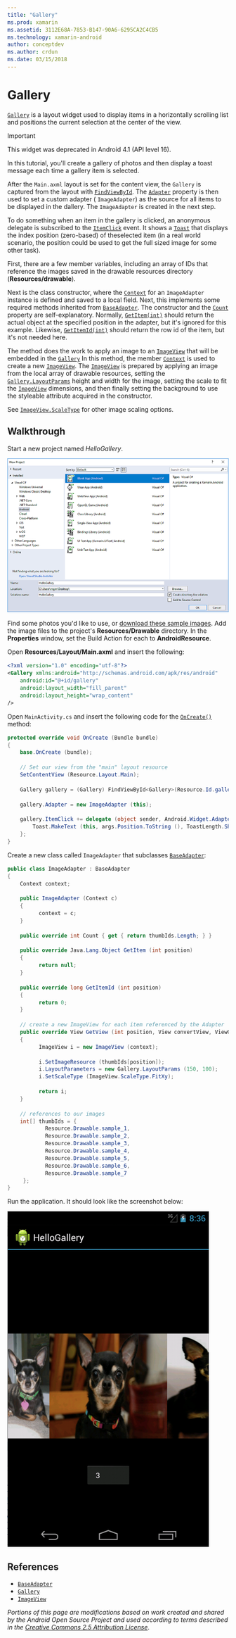 ```yaml
---
title: "Gallery"
ms.prod: xamarin
ms.assetid: 3112E68A-7853-B147-90A6-6295CA2C4CB5
ms.technology: xamarin-android
author: conceptdev
ms.author: crdun
ms.date: 03/15/2018
---
```


# Gallery

[`Gallery`](https://developer.xamarin.com/api/type/Android.Widget.Gallery/)
is a layout widget used to display items in a horizontally scrolling
list and positions the current selection at the center of the view.

> [!IMPORTANT]
> This widget was deprecated in Android 4.1 (API level 16). 

In this tutorial, you'll create a gallery of photos and then display a toast
message each time a gallery item is selected.

After the `Main.axml` layout is set for the content view, the `Gallery`
is captured from the layout with
[`FindViewById`](https://developer.xamarin.com/api/member/Android.App.Activity.FindViewById/p/System.Int32/).
The
[`Adapter`](https://developer.xamarin.com/api/property/Android.Widget.AdapterView.RawAdapter/)
property is then used to set a custom adapter ( `ImageAdapter`) as the
source for all items to be displayed in the dallery. The `ImageAdapter`
is created in the next step.

To do something when an item in the gallery is clicked, an anonymous
delegate is subscribed to the
[`ItemClick`](https://developer.xamarin.com/api/event/Android.Widget.AdapterView.ItemClick/)
event. It shows a
[`Toast`](https://developer.xamarin.com/api/type/Android.Widget.Toast/)
that displays the index position (zero-based) of theselected item (in a
real world scenario, the position could be used to get the full sized
image for some other task).

First, there are a few member variables, including an array of IDs that
reference the images saved in the drawable resources directory
(**Resources/drawable**).

Next is the class constructor, where the
[`Context`](https://developer.xamarin.com/api/type/Android.Content.Context/)
for an `ImageAdapter` instance is defined and saved to a local field.
Next, this implements some required methods inherited from
[`BaseAdapter`](https://developer.xamarin.com/api/type/Android.Widget.BaseAdapter/).
The constructor and the
[`Count`](https://developer.xamarin.com/api/property/Android.Widget.BaseAdapter.Count/)
property are self-explanatory. Normally,
[`GetItem(int)`](https://developer.xamarin.com/api/member/Android.Widget.BaseAdapter.GetItem/p/System.Int32/)
should return the actual object at the specified position in the
adapter, but it's ignored for this example. Likewise,
[`GetItemId(int)`](https://developer.xamarin.com/api/member/Android.Widget.BaseAdapter.GetItemId/p/System.Int32/)
should return the row id of the item, but it's not needed here.

The method does the work to apply an image to an
[`ImageView`](https://developer.xamarin.com/api/type/Android.Widget.ImageView/)
that will be embedded in the
[`Gallery`](https://developer.xamarin.com/api/type/Android.Widget.Gallery/)
In this method, the member
[`Context`](https://developer.xamarin.com/api/type/Android.Content.Context/)
is used to create a new
[`ImageView`](https://developer.xamarin.com/api/type/Android.Widget.ImageView/).
The
[`ImageView`](https://developer.xamarin.com/api/type/Android.Widget.ImageView/)
is prepared by applying an image from the local array of drawable
resources, setting the
[`Gallery.LayoutParams`](https://developer.xamarin.com/api/type/Android.Widget.Gallery+LayoutParams/)
height and width for the image, setting the scale to fit the
[`ImageView`](https://developer.xamarin.com/api/type/Android.Widget.ImageView/)
dimensions, and then finally setting the background to use the
styleable attribute acquired in the constructor.

See [`ImageView.ScaleType`](https://developer.xamarin.com/api/type/Android.Widget.ImageView+ScaleType/)
for other image scaling options.

## Walkthrough

Start a new project named *HelloGallery*.

[![Screenshot of new Android project in the New Solution dialog](gallery-images/hellogallery1-sml.png)](gallery-images/hellogallery1.png#lightbox)

Find some photos you'd like to use, or
[download these sample
images](https://developer.android.com/shareables/sample_images.zip).
Add the image files to the project's **Resources/Drawable**
directory. In the **Properties** window, set the Build Action for
each to **AndroidResource**.

Open **Resources/Layout/Main.axml** and insert the following:

```xml
<?xml version="1.0" encoding="utf-8"?>
<Gallery xmlns:android="http://schemas.android.com/apk/res/android"
    android:id="@+id/gallery"
    android:layout_width="fill_parent"
    android:layout_height="wrap_content"
/>
```

Open `MainActivity.cs` and insert the following code for the
[`OnCreate()`](https://developer.xamarin.com/api/member/Android.App.Activity.OnCreate/p/Android.OS.Bundle/)
method:

```csharp
protected override void OnCreate (Bundle bundle)
{
    base.OnCreate (bundle);

    // Set our view from the "main" layout resource
    SetContentView (Resource.Layout.Main);

    Gallery gallery = (Gallery) FindViewById<Gallery>(Resource.Id.gallery);

    gallery.Adapter = new ImageAdapter (this);

    gallery.ItemClick += delegate (object sender, Android.Widget.AdapterView.ItemClickEventArgs args) {
        Toast.MakeText (this, args.Position.ToString (), ToastLength.Short).Show ();
    };
}
```

Create a new class called `ImageAdapter` that subclasses
[`BaseAdapter`](https://developer.xamarin.com/api/type/Android.Widget.BaseAdapter/):

```csharp
public class ImageAdapter : BaseAdapter
{
    Context context;

    public ImageAdapter (Context c)
    {
          context = c;
    }

    public override int Count { get { return thumbIds.Length; } }

    public override Java.Lang.Object GetItem (int position)
    {
          return null;
    }

    public override long GetItemId (int position)
    {
          return 0;
    }

    // create a new ImageView for each item referenced by the Adapter
    public override View GetView (int position, View convertView, ViewGroup parent)
    {
          ImageView i = new ImageView (context);

          i.SetImageResource (thumbIds[position]);
          i.LayoutParameters = new Gallery.LayoutParams (150, 100);
          i.SetScaleType (ImageView.ScaleType.FitXy);

          return i;
    }

    // references to our images
    int[] thumbIds = {
            Resource.Drawable.sample_1,
            Resource.Drawable.sample_2,
            Resource.Drawable.sample_3,
            Resource.Drawable.sample_4,
            Resource.Drawable.sample_5,
            Resource.Drawable.sample_6,
            Resource.Drawable.sample_7
     };
}

```

Run the application. It should look like the screenshot below:

![Screenshot of HelloGallery displaying sample images](gallery-images/hellogallery3.png)



## References

-   [`BaseAdapter`](https://developer.xamarin.com/api/type/Android.Widget.BaseAdapter/)
-   [`Gallery`](https://developer.xamarin.com/api/type/Android.Widget.Gallery/)
-   [`ImageView`](https://developer.xamarin.com/api/type/Android.Widget.ImageView/)

*Portions of this page are modifications based on work created and shared by the 
Android Open Source Project and used according to terms described in the*
[*Creative Commons 2.5 Attribution License*](http://creativecommons.org/licenses/by/2.5/).



